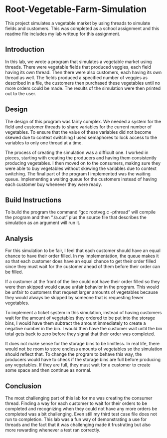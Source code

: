 # Root-Vegetable-Farm-Simulation
This project simulates a vegetable market by using threads to simulate fields and customers. This was completed as a school assignment and this readme file includes my lab writeup for this assignment.

## Introduction
In this lab, we wrote a program that simulates a vegetable market using threads. There were vegetable fields that produced veggies, each field having its own thread. Then there were also customers, each having its own thread as well. The fields produced a specified number of veggies as described in a file, the customers then purchased these vegetables until no more orders could be made. The results of the simulation were then printed out to the user.

## Design
The design of this program was fairly complex. We needed a system for the field and customer threads to share variables for the current number of vegetables. To ensure that the value of these variables did not become skewed due to context switching I used semaphores to lock access to the variables to only one thread at a time.
  
The process of creating the simulation was a difficult one. I worked in pieces, starting with creating the producers and having them consistently producing vegetables. I then moved on to the consumers, making sure they were able to buy vegetables without skewing the variables due to context switching. The final part of the program I implemented was the waiting queue. Implementing a waiting queue for the customers instead of having each customer buy whenever they were ready.

## Build Instructions
To build the program the command “gcc rootveg.c -pthread” will compile the program and then “./a.out” plus the source file that describes the simulation as an argument will run it.

## Analysis
For this simulation to be fair, I feel that each customer should have an equal chance to have their order filled. In my implementation, the queue makes it so that each customer does have an equal chance to get their order filled since they must wait for the customer ahead of them before their order can be filled.
  
If a customer at the front of the line could not have their order filled so they were then skipped would cause unfair behavior in the program. This would be unfair to customers that request larger amounts of vegetables because they would always be skipped by someone that is requesting fewer vegetables.
  
To implement a ticket system in this simulation, instead of having customers wait for the amount of vegetables they ordered to be put into the storage bins, I would have them subtract the amount immediately to create a negative number in the bin. I would then have the customer wait until the bin total gets back to zero before they signal that their order was completed.
  
It does not make sense for the storage bins to be limitless. In real life, there would not be room to store endless amounts of vegetables so the simulation should reflect that. To change the program to behave this way, the producers would have to check if the storage bins are full before producing any vegetables. If they are full, they must wait for a customer to create some space and then continue as normal.

## Conclusion
The most challenging part of this lab for me was creating the consumer thread. Finding a way for each customer to wait for their orders to be completed and recognizing when they could not have any more orders be completed was a bit challenging. Even still my third test case file does not run to completion. This lab was a fun way of demonstrating a use for threads and the fact that it was challenging made it frustrating but also more rewarding whenever a test ran correctly.
